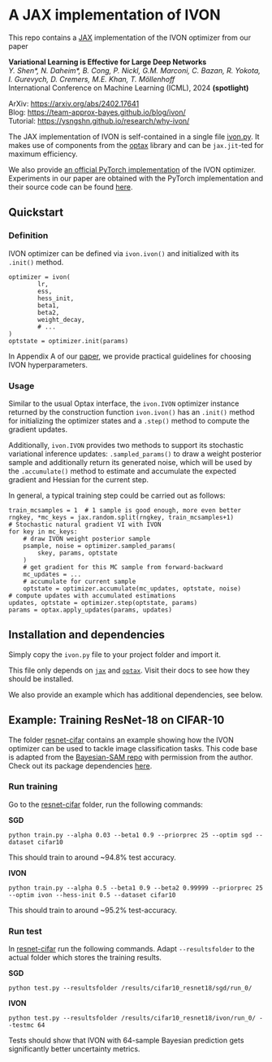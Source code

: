 # A JAX implementation of IVON

This repo contains a [JAX](https://github.com/google/jax) implementation of the IVON optimizer from our paper

**Variational Learning is Effective for Large Deep Networks**\
*Y. Shen\*, N. Daheim\*, B. Cong, P. Nickl, G.M. Marconi, C. Bazan, R. Yokota, I. Gurevych, D. Cremers, M.E. Khan, T. Möllenhoff*\
International Conference on Machine Learning (ICML), 2024 **(spotlight)**

ArXiv: https://arxiv.org/abs/2402.17641 \
Blog: https://team-approx-bayes.github.io/blog/ivon/ \
Tutorial: https://ysngshn.github.io/research/why-ivon/

The JAX implementation of IVON is self-contained in a single file [ivon.py](./ivon.py). It makes use of components from the [optax](https://github.com/google-deepmind/optax) library and can be `jax.jit`-ted for maximum efficiency.

We also provide [an official PyTorch implementation](https://github.com/team-approx-bayes/ivon) of the IVON optimizer. Experiments in our paper are obtained with the PyTorch implementation and their source code can be found [here](https://github.com/team-approx-bayes/ivon-experiments).

## Quickstart

### Definition

IVON optimizer can be defined via `ivon.ivon()` and initialized with its `.init()` method.

```
optimizer = ivon(
        lr, 
        ess, 
        hess_init, 
        beta1, 
        beta2, 
        weight_decay, 
        # ...
)
optstate = optimizer.init(params)
```

In Appendix A of our [paper](https://arxiv.org/abs/2402.17641), we provide practical guidelines for choosing IVON hyperparameters.

### Usage

Similar to the usual Optax interface, the `ivon.IVON` optimizer instance returned by the construction function `ivon.ivon()` has an `.init()` method for initializing the optimizer states and a `.step()` method to compute the gradient updates.

Additionally, `ivon.IVON` provides two methods to support its stochastic variational inference updates: `.sampled_params()` to draw a weight posterior sample and additionally return its generated noise, which will be used by the `.accumulate()` method to estimate and accumulate the expected gradient and Hessian for the current step.

In general, a typical training step could be carried out as follows:

```
train_mcsamples = 1  # 1 sample is good enough, more even better
rngkey, *mc_keys = jax.random.split(rngkey, train_mcsamples+1)
# Stochastic natural gradient VI with IVON
for key in mc_keys:
    # draw IVON weight posterior sample
    psample, noise = optimizer.sampled_params(
        skey, params, optstate
    )
    # get gradient for this MC sample from forward-backward
    mc_updates = ...
    # accumulate for current sample
    optstate = optimizer.accumulate(mc_updates, optstate, noise)
# compute updates with accumulated estimations
updates, optstate = optimizer.step(optstate, params)
params = optax.apply_updates(params, updates)
```

## Installation and dependencies

Simply copy the `ivon.py` file to your project folder and import it.

This file only depends on [`jax`](https://jax.readthedocs.io/en/latest/installation.html) and [`optax`](https://optax.readthedocs.io/en/latest/index.html#installation). Visit their docs to see how they should be installed.

We also provide an example which has additional dependencies, see below.

## Example: Training ResNet-18 on CIFAR-10

The folder [resnet-cifar](./resnet-cifar) contains an example showing how the IVON optimizer can be used to tackle image classification tasks. This code base is adapted from the [Bayesian-SAM repo](https://github.com/team-approx-bayes/bayesian-sam) with permission from the author. Check out its package dependencies [here](./resnet-cifar/requirements.txt).

### Run training

Go to the [resnet-cifar](./resnet-cifar) folder, run the following commands:

**SGD**
```
python train.py --alpha 0.03 --beta1 0.9 --priorprec 25 --optim sgd --dataset cifar10
```
This should train to around ~94.8% test accuracy. 

**IVON**
```
python train.py --alpha 0.5 --beta1 0.9 --beta2 0.99999 --priorprec 25 --optim ivon --hess-init 0.5 --dataset cifar10
```
This should train to around ~95.2% test-accuracy. 

### Run test

In [resnet-cifar](./resnet-cifar) run the following commands. Adapt `--resultsfolder` to the actual folder which stores the training results.

**SGD**
```
python test.py --resultsfolder /results/cifar10_resnet18/sgd/run_0/
```

**IVON**
```
python test.py --resultsfolder /results/cifar10_resnet18/ivon/run_0/ --testmc 64
```

Tests should show that IVON with 64-sample Bayesian prediction gets significantly better uncertainty metrics.
